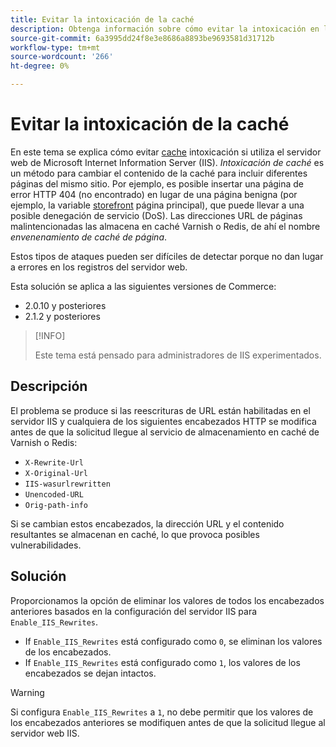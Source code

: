 ```yaml
---
title: Evitar la intoxicación de la caché
description: Obtenga información sobre cómo evitar la intoxicación en la caché de la página para su tienda de comercio.
source-git-commit: 6a3995dd24f8e3e8686a8893be9693581d31712b
workflow-type: tm+mt
source-wordcount: '266'
ht-degree: 0%

---
```



# Evitar la intoxicación de la caché

En este tema se explica cómo evitar [cache](https://glossary.magento.com/cache) intoxicación si utiliza el servidor web de Microsoft Internet Information Server (IIS). _Intoxicación de caché_ es un método para cambiar el contenido de la caché para incluir diferentes páginas del mismo sitio. Por ejemplo, es posible insertar una página de error HTTP 404 (no encontrado) en lugar de una página benigna (por ejemplo, la variable [storefront](https://glossary.magento.com/storefront) página principal), que puede llevar a una posible denegación de servicio (DoS). Las direcciones URL de páginas malintencionadas las almacena en caché Varnish o Redis, de ahí el nombre _envenenamiento de caché de página_.

Estos tipos de ataques pueden ser difíciles de detectar porque no dan lugar a errores en los registros del servidor web.

Esta solución se aplica a las siguientes versiones de Commerce:

- 2.0.10 y posteriores
- 2.1.2 y posteriores

>[!INFO]
>
>Este tema está pensado para administradores de IIS experimentados.

## Descripción

El problema se produce si las reescrituras de URL están habilitadas en el servidor IIS y cualquiera de los siguientes encabezados HTTP se modifica antes de que la solicitud llegue al servicio de almacenamiento en caché de Varnish o Redis:

- `X-Rewrite-Url`
- `X-Original-Url`
- `IIS-wasurlrewritten`
- `Unencoded-URL`
- `Orig-path-info`

Si se cambian estos encabezados, la dirección URL y el contenido resultantes se almacenan en caché, lo que provoca posibles vulnerabilidades.

## Solución

Proporcionamos la opción de eliminar los valores de todos los encabezados anteriores basados en la configuración del servidor IIS para `Enable_IIS_Rewrites`.

- If `Enable_IIS_Rewrites` está configurado como `0`, se eliminan los valores de los encabezados.
- If `Enable_IIS_Rewrites` está configurado como `1`, los valores de los encabezados se dejan intactos.

>[!WARNING]
>
>Si configura `Enable_IIS_Rewrites` a `1`, no debe permitir que los valores de los encabezados anteriores se modifiquen antes de que la solicitud llegue al servidor web IIS.
